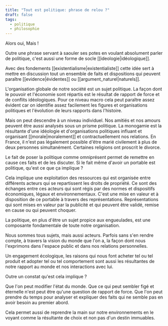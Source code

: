 ```yaml
---
title: "Tout est politique: phrase de relou ?"
draft: false
tags:
  - politique
  - philosophie
---
```


Alors oui, Mais !

Outre une phrase servant à saouler ses potes en voulant absolument parler de politique, c'est aussi une forme de socle [[ideologie|idéologique]].

Avec des fondements [[existentialisme|existentialiste]] cette idée sert à mettre en discussion tout un ensemble de faits et dispositions qui peuvent paraître [[evidence|évidentes]] ou [[argument_naturel|naturels]].

L'organisation globale de notre société est un sujet politique. La façon dont le pouvoir et l'économie sont répartis est le résultat de rapport de force et de conflits idéologiques. Pour ce niveau macro cela peut paraître assez évident car on identifie assez facilement les figures et organisations politiques et l'évolution de leurs rapports dans l'histoire.

Mais on peut descendre à un niveau individuel. Nos amitiés et nos amours peuvent être aussi analysés sous un prisme politique. La monogamie est la résultante d'une idéologie et d'organisations politiques influant et organisant [[morale|moralement]] et contractuellement nos relations. En France, il n'est pas légalement possible d'être marié civilement à plus de deux personnes simultanément. Certaines religions ont proscrit le divorce.

Le fait de poser la politique comme omniprésent permet de remettre en cause ces faits et de les discuter. Si le fait même d'avoir un portable est politique, qu'est ce que ça implique ?

Cela implique une exploitation des ressources qui est organisée entre différents acteurs qui se repartissent les droits de propriété. Ce sont des échanges entre ces acteurs qui sont régis par des normes et dispositifs économiques, légaux et environnementaux. C'est une mise en valeur et à disposition de ce portable à travers des représentations. Représentations qui sont mises en valeur par la publicité et qui peuvent être validé, remise en cause ou qui peuvent choquer.

La politique, en plus d'être un sujet propice aux engueulades, est une composante fondamentale de toute notre organisation.

Nous sommes tous sujets, mais aussi acteurs. Parfois sans s'en rendre compte, à travers la vision du monde que l'on a, la façon dont nous l'exprimons dans l'espace public et dans nos relations personnelles.

Un engagement écologique, les raisons qui nous font acheter tel ou tel produit et adopter tel ou tel comportement sont aussi les résultantes de notre rapport au monde et nos interactions avec lui.

Outre un constat qu'est cela implique ?

Que l'on peut modifier l'état du monde. Que ce qui peut sembler figé et éternelle n'est peut être qu'une question de rapport de force. Que l'on peut prendre du temps pour analyser et expliquer des faits qui ne semble pas en avoir besoin au premier abord.

Cela permet aussi de reprendre la main sur notre environnements en le voyant comme la résultante de choix et non pas d'un destin immuables.
